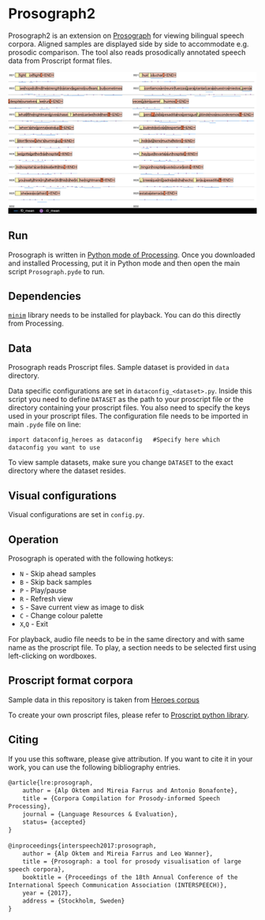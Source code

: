 # Prosograph2

Prosograph2 is an extension on [Prosograph](https://github.com/alpoktem/Prosograph) for viewing bilingual speech corpora. Aligned samples are displayed side by side to accommodate e.g. prosodic comparison. The tool also reads prosodically annotated speech data from Proscript format files.

<p align="center"><img src="https://raw.githubusercontent.com/alpoktem/Prosograph2/master/img/prosograph2_dump.png"></p>

## Run

Prosograph is written in [Python mode of Processing](http://py.processing.org/). Once you downloaded and installed Processing, put it in Python mode and then open the main script `Prosograph.pyde` to run.

## Dependencies

[`minim`](http://code.compartmental.net/tools/minim/) library needs to be installed for playback. You can do this directly from Processing.

## Data

Prosograph reads Proscript files. Sample dataset is provided in `data` directory. 

Data specific configurations are set in `dataconfig_<dataset>.py`. Inside this script you need to define `DATASET` as the path to your proscript file or the directory containing your proscript files. You also need to specify the keys used in your proscript files. The configuration file needs to be imported in main `.pyde` file on line:

```
import dataconfig_heroes as dataconfig   #Specify here which dataconfig you want to use
```

To view sample datasets, make sure you change `DATASET` to the exact directory where the dataset resides.

## Visual configurations

Visual configurations are set in `config.py`.

## Operation

Prosograph is operated with the following hotkeys:

* `N` - Skip ahead samples
* `B` - Skip back samples
* `P` - Play/pause
* `R` - Refresh view
* `S` - Save current view as image to disk
* `C` - Change colour palette
* `X`,`Q` - Exit

For playback, audio file needs to be in the same directory and with same name as the proscript file. To play, a section needs to be selected first using left-clicking on wordboxes. 

## Proscript format corpora

Sample data in this repository is taken from [Heroes corpus](http://hdl.handle.net/10230/35572)

To create your own proscript files, please refer to [Proscript python library](https://github.com/alpoktem/proscript).

## Citing

If you use this software, please give attribution. If you want to cite it in your work, you can use the following bibliography entries.

	@article{lre:prosograph,
		author = {Alp Oktem and Mireia Farrus and Antonio Bonafonte},
		title = {Corpora Compilation for Prosody-informed Speech Processing},
		journal = {Language Resources & Evaluation},
		status= {accepted}
	}

	@inproceedings{interspeech2017:prosograph,
		author = {Alp Oktem and Mireia Farrus and Leo Wanner},
		title = {Prosograph: a tool for prosody visualisation of large speech corpora},
		booktitle = {Proceedings of the 18th Annual Conference of the International Speech Communication Association (INTERSPEECH)},
		year = {2017},
		address = {Stockholm, Sweden}
	}
